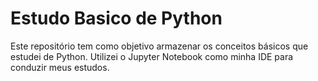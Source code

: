 # Estudo Basico de Python

Este repositório tem como objetivo armazenar os conceitos básicos que estudei de Python. Utilizei o Jupyter Notebook como minha IDE para conduzir meus estudos.
